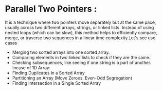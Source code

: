 
# Parallel Two Pointers : 
It is a technique where two pointers move separately but at the same pace, usually across two different arrays, strings, or linked lists. Instead of using nested loops (which can be slow), this method helps to efficiently compare, merge, or traverse two sequences in a linear time complexity.Let's see use cases
* Merging two sorted arrays into one sorted array.
* Comparing elements in two linked lists to check if they are the same.
* Checking subsequences, like seeing if one string is a part of another.
Incase of 1D Array:
* Finding Duplicates in a Sorted Array
* Partitioning an Array (Move Zeroes, Even-Odd Segregation)
* Finding Intersection in a Single Sorted Array




